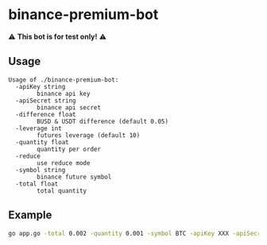 # binance-premium-bot

:warning: **This bot is for test only!** :warning:

## Usage

```
Usage of ./binance-premium-bot:
  -apiKey string
    	binance api key
  -apiSecret string
    	binance api secret
  -difference float
    	BUSD & USDT difference (default 0.05)
  -leverage int
    	futures leverage (default 10)
  -quantity float
    	quantity per order
  -reduce
    	use reduce mode
  -symbol string
    	binance future symbol
  -total float
    	total quantity
```

## Example

```bash
go app.go -total 0.002 -quantity 0.001 -symbol BTC -apiKey XXX -apiSecret XXX
```
